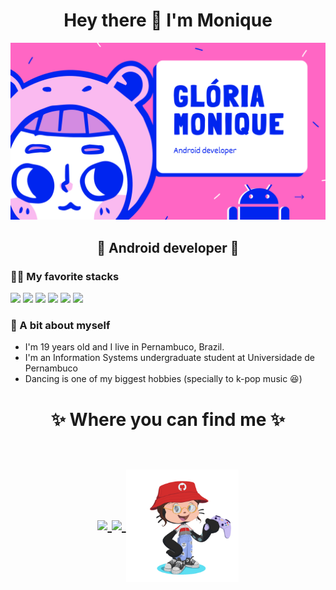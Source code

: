 <h1 align="center"> Hey there 👋 I'm Monique </h1> 
<img src= "header.png" alt="banner that says Monique Silva - android developer"/>
<h2 align="center"> 💚 Android developer 💚 </h3>


### 👩‍💻 My favorite stacks
<img src="https://img.shields.io/badge/Kotlin-0095D5?&style=for-the-badge&logo=kotlin&logoColor=white" />
<img src="https://img.shields.io/badge/JavaScript-F7DF1E?style=for-the-badge&logo=javascript&logoColor=black" />
<img src="https://img.shields.io/badge/HTML5-E34F26?style=for-the-badge&logo=html5&logoColor=white" />
<img src="https://img.shields.io/badge/CSS3-1572B6?style=for-the-badge&logo=css3&logoColor=white" />
<img src="https://img.shields.io/badge/Node.js-43853D?style=for-the-badge&logo=node-dot-js&logoColor=white" />
<img src="https://img.shields.io/badge/React-20232A?style=for-the-badge&logo=react&logoColor=61DAFB" />

### 👧 A bit about myself
- I'm 19 years old and I live in Pernambuco, Brazil.
- I'm an Information Systems undergraduate student at Universidade de Pernambuco
- Dancing is one of my biggest hobbies (specially to k-pop music 😆)

<h1 align="center">
✨ Where you can find me ✨
  
  <p align="center"><br/>
   <a href="https://www.linkedin.com/in/gloria-monique/">
    <img src="https://img.shields.io/badge/LinkedIn-0077B5?style=for-the-badge&logo=linkedin&logoColor=white">
  </a>
  
  <a href="https://www.instagram.com/monxqueen/">
    <img src="https://img.shields.io/badge/Instagram-E4405F?style=for-the-badge&logo=instagram&logoColor=white">
  </a>
    <img align="center" width="180" height="180" src="gifcat.gif">
</p>
</h1>
